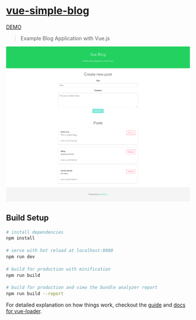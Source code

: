 # [vue-simple-blog](https://phonbopit.github.io/vue-simple-blog/)

[DEMO](https://phonbopit.github.io/vue-simple-blog/)
> Example Blog Application with Vue.js

![Screenshot](screenshot.png)

## Build Setup

``` bash
# install dependencies
npm install

# serve with hot reload at localhost:8080
npm run dev

# build for production with minification
npm run build

# build for production and view the bundle analyzer report
npm run build --report
```

For detailed explanation on how things work, checkout the [guide](http://vuejs-templates.github.io/webpack/) and [docs for vue-loader](http://vuejs.github.io/vue-loader).
